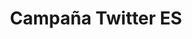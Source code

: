 ---
title: Campaña Twitter ES
permalink: /campana-twitter/
ref: tw-campaign
locale: es
layout: page
inpage_nav: true
seo:
  title: Actúa en twitter
  description: Campaña de incidencia política sobre las identificaciones policiales por perfil étnico.
  keywords: twitter, identificaciones
sections:
  - page-cover
  - intro
  - targets
page-cover:
  template: theme/cover.html
  section_id: start
  heading: Actúa en twitter
  bg_image: /uploads/bannerB.jpg
intro:
  template: tw-campaign/intro.html
  section_id: intro
  heading: ¿Cómo participar en la campaña?
  body: |
    Planteamos una campaña de incidencia política, centrada sobretodo en Twitter, que no terminará hasta que los responsables políticos de las identificaciones policiales por perfil étnico hayan establecido los mecanismos necesarios para prohibir explícitamente y perseguir activamente esta práctica ilegal.

    A continuación veras cuatro listados de cuentas de twitter: instituciones, sociedad civil, personalidades y periodistas. Se trata de una selección de cuentas de personas influyentes que pueden revertir esta situación si se implican un poco.

    1. Sugiere otras cuentas de personas influyentes que conozcas para añadirlas a cualquiera de los listados. Puedes hacerlo utilizando el [formulario de contacto](#formulari-contacte).

    2. Haz click sobre la cuenta que desees y envía un tweet con el HT #paraddepararme y mencionando a esa persona. La intención es interpelarla e invitarla a apoyar la lucha.

    3. Utiliza el HT #paraddepararme para cualquier denuncia pública o información que quieras compartir sobre perfilación étnica.

    4. Difunde esta acción entre tus conocidos e invítalos a participar.

    Si realmente queremos transformar esta injusticia tenemos que implicar a toda la sociedad: intelectuales, artistas, activistas, jueces, abogados, políticos, periodistas, representantes de la sociedad civil... Acabemos de una vez por todas con el uso del perfil étnico, la muestra más básica y cotidiana del racismo institucional.
targets:
  template: tw-campaign/targets.html
  section_id: targets
  heading: Targets
  tweet: |-
    Hoy luchamos para que las identificaciones policiales por perfil étnico sean reconocidas como #RacismoInstitucional y #RacismoPolicial. Esta práctica de identificación a personas no blancas es responsabilidad del estado y de sus instituciones. #PararEsRacista
  groups:
    - group_id: institutions
      name: Instituciones
      icon: /assets/icons/icon-diputats.png
    - group_id: society
      name: Sociedad Civil
      icon: /assets/icons/icon-societat-A.png
    - group_id: celebrities
      name: Personalidades
      icon: /assets/icons/icon-personalitats.png
    - group_id: journalists
      name: Periodistas
      icon: /assets/icons/icon-periodistes.png
---